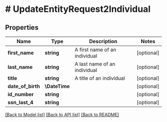 # # UpdateEntityRequest2Individual

## Properties

Name | Type | Description | Notes
------------ | ------------- | ------------- | -------------
**first_name** | **string** | A first name of an individual | [optional]
**last_name** | **string** | A last name of an individual | [optional]
**title** | **string** | A title of an individual | [optional]
**date_of_birth** | **\DateTime** |  | [optional]
**id_number** | **string** |  | [optional]
**ssn_last_4** | **string** |  | [optional]

[[Back to Model list]](../../README.md#models) [[Back to API list]](../../README.md#endpoints) [[Back to README]](../../README.md)
